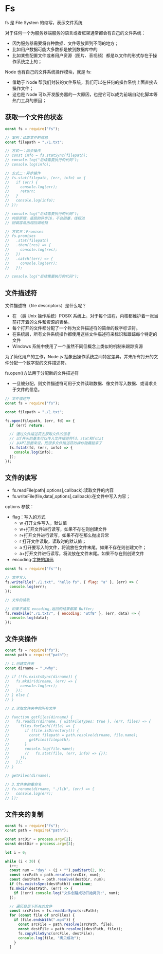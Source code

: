 # Fs

fs 是 File System 的缩写，表示文件系统

对于任何一个为服务器端服务的语言或者框架通常都会有自己的文件系统：

- 因为服务器需要将各种数据、文件等放置到不同的地方；
- 比如用户数据可能大多数都是放到数据库中的
- 比如某些配置文件或者用户资源（图片、音视频）都是以文件的形式存在于操作系统之上的；

Node 也有自己的文件系统操作模块，就是 fs:

- 借助于 Node 帮我们封装的文件系统，我们可以在任何的操作系统上面直接去操作文件；
- 这也是 Node 可以开发服务器的一大原因，也是它可以成为前端自动化脚本等热门工具的原因；

## 获取一个文件的状态

```js
const fs = require("fs");

// 案例：读取文件的信息
const filepath = "./1.txt";

// 方式一：同步操作
// const info = fs.statSync(filepath);
// console.log("后续需要执行的代码");
// console.log(info);

// 方式二：异步操作
// fs.stat(filepath, (err, info) => {
//   if (err) {
//     console.log(err);
//     return;
//   }
//   console.log(info);
// });

// console.log("后续需要执行的代码");
// 内部原理，底层的异步IO，不会阻塞，线程池
// 回调容易出现回调地狱

// 方式三：Promises
// fs.promises
//   .stat(filepath)
//   .then((res) => {
//     console.log(res);
//   })
//   .catch((err) => {
//     console.log(err);
//   });

// console.log("后续需要执行的代码");
```

## 文件描述符

文件描述符（file descriptors）是什么呢？

- 在 （类 Unix 操作系统）POSIX 系统上，对于每个进程，内核都维护着一张当前打开着的文件和资源的表格。
- 每个打开的文件都分配了一个称为文件描述符的简单的数字标识符。
- 在系统层，所有文件系统操作都使用这些文件描述符来标识和跟踪每个特定的文件
- Windows 系统中使用了一个虽然不同但概念上类似的机制来跟踪资源

为了简化用户的工作，Node.js 抽象出操作系统之间特定差异，并未所有打开的文件分配一个数字型的文件描述符。

fs.open()方法用于分配新的文件描述符

- 一旦被分配，则文件描述符可用于文件读取数据、像文件写入数据、或请求关于文件的信息。

```js
// 文件描述符
const fs = require("fs");

const filepath = "./1.txt";

fs.open(filepath, (err, fd) => {
  if (err) return;

  // 通过文件描述符去获取文件的信息
  // 以f开头的基本可以传入文件描述符fd，stat和fstat
  // 从API层面来说，把很多文件描述符的操作隐藏起来了
  fs.fstat(fd, (err, info) => {
    console.log(info);
  });
});
```

## 文件的读写

- fs.readFile(path[,options],callback):读取文件的内容
- fs.writeFile(file,data[,options],callback):在文件中写入内容；

options 参数：

- flag：写入的方式
  - w 打开文件写入，默认值
  - w+打开文件进行读写，如果不存在则创建文件
  - r+打开文件进行读写，如果不存在那么抛出异常
  - r 打开文件读取，读取时的默认值；
  - a 打开要写入的文件，将流放在文件末尾。如果不存在则创建文件；
  - a+打开文件进行读写，将流放在文件末尾。如果不存在则创建文件
- encoding:[字符的编码](https://www.jianshu.com/p/899e749be47c)

```js
const fs = require("fs'");

// 文件写入
fs.writeFile("./1.txt", "hello fs", { flag: "a" }, (err) => {
  console.log(err);
});

// 文件的读取

// 如果不填写 encoding,返回的结果都属 Buffer;
fs.readFile("./1.txt/", { encoding: "utf8" }, (err, data) => {
  console.log(data);
});
```

## 文件夹操作

```js
const fs = require("fs");
const path = require("path");

// 1.创建文件夹
const dirname = "./why";

// if (!fs.existsSync(dirname)) {
//   fs.mkdir(dirname, (err) => {
//     console.log(err);
//   });
// } else {
// }

// 2.读取文件夹中的所有文件

// function getFiles(dirname) {
//   fs.readdir(dirname, { withFileTypes: true }, (err, files) => {
//     files.forEach((file) => {
//       if (file.isDirectory()) {
//         const filepath = path.resolve(dirname, file.name);
//         getFiles(filepath);
//       }
//       console.log(file.name);
//       //   fs.stat(file, (err, info) => {});
//     });
//   });
// }

// getFiles(dirname);

// 3.文件夹的重命名
// fs.rename(dirname, "./lib", (err) => {
//   console.log(err);
// });
```

## 文件夹的复制

```js
const fs = require("fs");
const path = require("path");

const srcDir = process.argv[2];
const destDir = process.argv[3];

let i = 0;

while (i < 30) {
  i++;
  const num = "day" + (i + "").padStart(2, 0);
  const srcPath = path.resolve(srcDir, num);
  const destPath = path.resolve(destDir, num);
  if (fs.existsSync(destPath)) continue;
  fs.mkdir(destPath, (err) => {
    if (!err) console.log("文件创建成功开始拷贝:", num);
  });

  // 遍历目录下所有的文件
  const srcFiles = fs.readdirSync(srcPath);
  for (const file of srcFiles) {
    if (file.endsWith(".mp4")) {
      const srcFile = path.resolve(srcPath, file);
      const destFile = path.resolve((destPath, file));
      fs.copyFileSync(srcFile, destFile);
      console.log(file, "拷贝成功");
    }
  }

```
